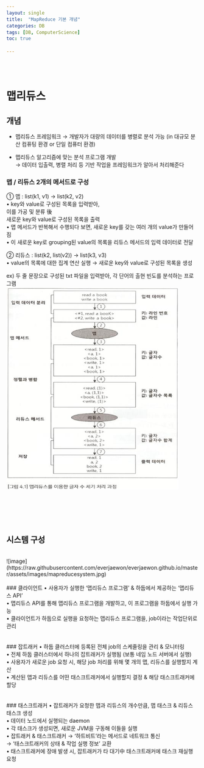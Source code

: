 ```yaml
---
layout: single
title:  "MapReduce 기본 개념"
categories: DB
tags: [DB, ComputerScience]
toc: true

---
```

<br><br>
# 맵리듀스
## 개념
- 맵리듀스 프레임워크 → 개발자가 대량의 데이터를 병렬로 분석 가능 (in 대규모 분산 컴퓨팅 환경 or 단일 컴퓨터 환경)

- 맵리듀스 알고리즘에 맞는 분석 프로그램 개발<br>
  → 데이터 입출력, 병렬 처리 등 기반 작업을 프레임워크가 알아서 처리해준다

### 맵 / 리듀스 2개의 메서드로 구성

① 맵 : list(k1, v1) → list(k2, v2)<br>
 • key와 value로 구성된 목록을 입력받아,<br>
  이를 가공 및 분류 後<br>
  새로운 key와 value로 구성된 목록을 출력<br>
 • 맵 메서드가 반복해서 수행되다 보면, 새로운 key를 갖는 여러 개의 value가 만들어짐<br>
 • 이 새로운 key로 grouping된 value의 목록을 리듀스 메서드의 입력 데이터로 전달

② 리듀스 : list(k2, list(v2)) → list(k3, v3)<br>
 • value의 목록에 대한 집계 연산 실행 → 새로운 key와 value로 구성된 목록을 생성

ex) 두 줄 문장으로 구성된 txt 파일을 입력받아, 각 단어의 출현 빈도를 분석하는 프로그램
<br>
![image](https://raw.githubusercontent.com/everjaewon/everjaewon.github.io/master/assets/images/mapreduceexample.jpg) 
<br><br>

<br><br><br>
## 시스템 구성
<br>
![image](https://raw.githubusercontent.com/everjaewon/everjaewon.github.io/master/assets/images/mapreducesystem.jpg) 
<br><br>
### 클라이언트
 • 사용자가 실행한 ‘맵리듀스 프로그램’ & 하둡에서 제공하는 ‘맵리듀스 API’<br>
 • 맵리듀스 API를 통해 맵리듀스 프로그램을 개발하고, 이 프로그램을 하둡에서 실행 가능<br>
 • 클라이언트가 하둡으로 실행을 요청하는 맵리듀스 프로그램을, job이라는 작업단위로 관리<br>
<br><br>
### 잡트래커
 • 하둡 클러스터에 등록된 전체 job의 스케줄링을 관리 & 모니터링<br>
 • 전체 하둡 클러스터에서 하나의 잡트래커가 실행됨 (보통 네임 노드 서버에서 실행)<br>
 • 사용자가 새로운 job 요청 시, 해당 job 처리를 위해 몇 개의 맵, 리듀스를 실행할지 계산<br>
 • 계산된 맵과 리듀스를 어떤 태스크트래커에서 실행할지 결정 & 해당 태스크트래커에 할당<br>
<br><br>
### 태스크트래커
 • 잡트래커가 요청한 맵과 리듀스의 개수만큼, 맵 태스크 & 리듀스 태스크 생성<br>
 • 데이터 노드에서 실행되는 daemon<br>
 • 각 태스크가 생성되면, 새로운 JVM을 구동해 이들을 실행<br>
 • 잡트래커 & 태스크트래커 → ‘하트비트’라는 메서드로 네트워크 통신<br>
  → ‘태스크트래커의 상태 & 작업 실행 정보’ 교환<br>
 • 태스크트래커에 장애 발생 시, 잡트래커가 타 대기中 태스크트래커에 태스크 재실행 요청
